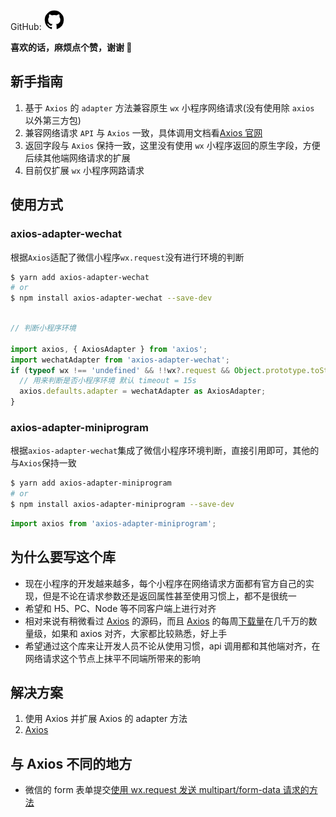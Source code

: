 GitHub: [![github](/assets/github.png)](https://github.com/xz-77/axios-adapter-miniprogram)

**喜欢的话，麻烦点个赞，谢谢 🙏**

## 新手指南

1. 基于 `Axios` 的 `adapter` 方法兼容原生 `wx` 小程序网络请求(没有使用除 `axios` 以外第三方包)
2. 兼容网络请求 `API` 与 `Axios` 一致，具体调用文档看[Axios 官网](https://www.axios-http.cn/docs/intro)
3. 返回字段与 `Axios` 保持一致，这里没有使用 `wx` 小程序返回的原生字段，方便后续其他端网络请求的扩展
4. 目前仅扩展 `wx` 小程序网路请求

## 使用方式

### axios-adapter-wechat

根据`Axios`适配了微信小程序`wx.request`没有进行环境的判断

```bash
$ yarn add axios-adapter-wechat
# or
$ npm install axios-adapter-wechat --save-dev
```

```javascript

// 判断小程序环境

import axios, { AxiosAdapter } from 'axios';
import wechatAdapter from 'axios-adapter-wechat';
if (typeof wx !== 'undefined' && !!wx?.request && Object.prototype.toString.call(wx?.request) === '[object Function]') {
  // 用来判断是否小程序环境 默认 timeout = 15s
  axios.defaults.adapter = wechatAdapter as AxiosAdapter;
}
```

### axios-adapter-miniprogram

根据`axios-adapter-wechat`集成了微信小程序环境判断，直接引用即可，其他的与`Axios`保持一致

```bash
$ yarn add axios-adapter-miniprogram
# or
$ npm install axios-adapter-miniprogram --save-dev
```

```javascript
import axios from 'axios-adapter-miniprogram';
```

## 为什么要写这个库

- 现在小程序的开发越来越多，每个小程序在网络请求方面都有官方自己的实现，但是不论在请求参数还是返回属性甚至使用习惯上，都不是很统一
- 希望和 H5、PC、Node 等不同客户端上进行对齐
- 相对来说有稍微看过 [Axios](https://www.axios-http.cn/docs/intro) 的源码，而且 [Axios](https://www.axios-http.cn/docs/intro) 的每周[下载量](https://www.npmjs.com/package/axios)在几千万的数量级，如果和 axios 对齐，大家都比较熟悉，好上手
- 希望通过这个库来让开发人员不论从使用习惯，api 调用都和其他端对齐，在网络请求这个节点上抹平不同端所带来的影响

## 解决方案

1. 使用 Axios 并扩展 Axios 的 adapter 方法
2. [Axios](https://www.axios-http.cn/docs/intro)

## 与 Axios 不同的地方

- 微信的 form 表单提交[使用 wx.request 发送 multipart/form-data 请求的方法](https://developers.weixin.qq.com/community/develop/article/doc/0000cc0e5bc5d093c6f8be17254c13)
